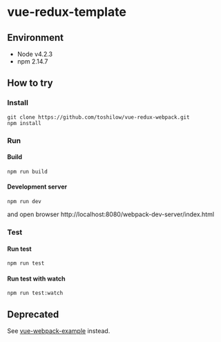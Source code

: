 # vue-redux-template 

## Environment

+ Node v4.2.3
+ npm 2.14.7

## How to try
### Install

    git clone https://github.com/toshilow/vue-redux-webpack.git
    npm install

### Run

#### Build

    npm run build

#### Development server

    npm run dev
    
  and open browser http://localhost:8080/webpack-dev-server/index.html

### Test

#### Run test

    npm run test

#### Run test with watch

    npm run test:watch
    
## Deprecated

See [vue-webpack-example](https://github.com/vuejs/vue-webpack-example) instead.
